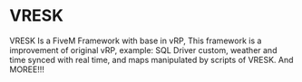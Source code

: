 # VRESK
VRESK Is a FiveM Framework with base in vRP, This framework is a improvement of original vRP, example: SQL Driver custom, weather and time synced with real time, and maps manipulated by scripts of VRESK. And MOREE!!!
